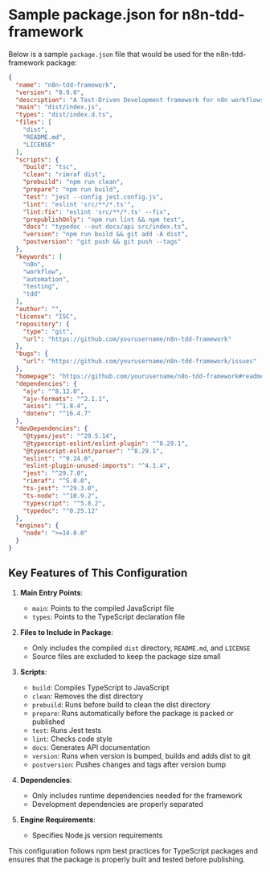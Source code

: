 # Sample package.json for n8n-tdd-framework

Below is a sample `package.json` file that would be used for the n8n-tdd-framework package:

```json
{
  "name": "n8n-tdd-framework",
  "version": "0.9.0",
  "description": "A Test-Driven Development framework for n8n workflows",
  "main": "dist/index.js",
  "types": "dist/index.d.ts",
  "files": [
    "dist",
    "README.md",
    "LICENSE"
  ],
  "scripts": {
    "build": "tsc",
    "clean": "rimraf dist",
    "prebuild": "npm run clean",
    "prepare": "npm run build",
    "test": "jest --config jest.config.js",
    "lint": "eslint 'src/**/*.ts'",
    "lint:fix": "eslint 'src/**/*.ts' --fix",
    "prepublishOnly": "npm run lint && npm test",
    "docs": "typedoc --out docs/api src/index.ts",
    "version": "npm run build && git add -A dist",
    "postversion": "git push && git push --tags"
  },
  "keywords": [
    "n8n",
    "workflow",
    "automation",
    "testing",
    "tdd"
  ],
  "author": "",
  "license": "ISC",
  "repository": {
    "type": "git",
    "url": "https://github.com/yourusername/n8n-tdd-framework"
  },
  "bugs": {
    "url": "https://github.com/yourusername/n8n-tdd-framework/issues"
  },
  "homepage": "https://github.com/yourusername/n8n-tdd-framework#readme",
  "dependencies": {
    "ajv": "^8.12.0",
    "ajv-formats": "^2.1.1",
    "axios": "^1.8.4",
    "dotenv": "^16.4.7"
  },
  "devDependencies": {
    "@types/jest": "^29.5.14",
    "@typescript-eslint/eslint-plugin": "^8.29.1",
    "@typescript-eslint/parser": "^8.29.1",
    "eslint": "^9.24.0",
    "eslint-plugin-unused-imports": "^4.1.4",
    "jest": "^29.7.0",
    "rimraf": "^5.0.0",
    "ts-jest": "^29.3.0",
    "ts-node": "^10.9.2",
    "typescript": "^5.8.2",
    "typedoc": "^0.25.12"
  },
  "engines": {
    "node": ">=14.0.0"
  }
}
```

## Key Features of This Configuration

1. **Main Entry Points**:
   - `main`: Points to the compiled JavaScript file
   - `types`: Points to the TypeScript declaration file

2. **Files to Include in Package**:
   - Only includes the compiled `dist` directory, `README.md`, and `LICENSE`
   - Source files are excluded to keep the package size small

3. **Scripts**:
   - `build`: Compiles TypeScript to JavaScript
   - `clean`: Removes the dist directory
   - `prebuild`: Runs before build to clean the dist directory
   - `prepare`: Runs automatically before the package is packed or published
   - `test`: Runs Jest tests
   - `lint`: Checks code style
   - `docs`: Generates API documentation
   - `version`: Runs when version is bumped, builds and adds dist to git
   - `postversion`: Pushes changes and tags after version bump

4. **Dependencies**:
   - Only includes runtime dependencies needed for the framework
   - Development dependencies are properly separated

5. **Engine Requirements**:
   - Specifies Node.js version requirements

This configuration follows npm best practices for TypeScript packages and ensures that the package is properly built and tested before publishing.